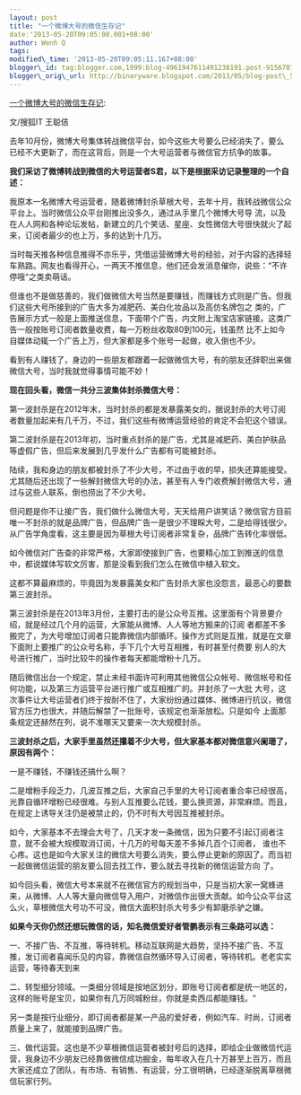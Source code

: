 ```yaml
--- 
layout: post 
title: "一个微博大号的微信生存记" 
date:'2013-05-20T09:05:00.001+08:00' 
author: Wenh Q
tags:
modified\_time: '2013-05-20T09:05:11.167+08:00' 
blogger\_id: tag:blogger.com,1999:blog-4961947611491238191.post-9156701909576597863
blogger\_orig\_url: http://binaryware.blogspot.com/2013/05/blog-post\_5257.html
---
```

[一个微博大号的微信生存记](http://www.oschina.net/news/40593/weibo-big-account):

文/搜狐IT 王聪佶

去年10月份，微博大号集体转战微信平台，如今这些大号要么已经消失了，要么已经不大更新了，而在这背后，则是一个大号运营者与微信官方抗争的故事。

**我们采访了微博转战到微信的大号运营者S君，以下是根据采访记录整理的一个自述：**

我原本一名微博大号运营者，随着微博封杀草根大号，去年十月，我转战微信公众平台上。当时微信公众平台刚推出没多久，通过从手里几个微博大号导
流，以及在人人网和各种论坛发帖，新建立的几个笑话、星座、女性微信大号很快就火了起来，订阅者最少的也上万，多的达到十几万。

当时每天推各种信息推得不亦乐乎，凭借运营微博大号的经验，对于内容的选择轻车熟路。网友也看得开心，一两天不推信息，他们还会发消息催你，说些：“不许停哦“之类卖萌话。

但谁也不是做慈善的，我们做微信大号当然是要赚钱，而赚钱方式则是广告。但我们这些大号所接到的广告大多为减肥药、美白化妆品以及高仿名牌包之
类的，广告展示方式一般是上面推送信息，下面带个广告，内文附上淘宝店家链接。这类广告一般按账号订阅者数量收费，每一万粉丝收取80到100元，钱虽然
比不上如今自媒体动辄一个广告上万，但大家都是多个账号一起做，收入倒也不少。

看到有人赚钱了，身边的一些朋友都跟着一起做微信大号，有的朋友还辞职出来做微信大号，当时我就觉得事情可能不妙！

**现在回头看，微信一共分三波集体封杀微信大号：**

第一波封杀是在2012年末，当时封杀的都是发暴露美女的，据说封杀的大号订阅者数量加起来有几千万，不过，我们这些有微博运营经验的肯定不会犯这个错误。

第二波封杀是在2013年初，当时重点封杀的是广告，尤其是减肥药、美白护肤品等虚假广告，但后来发展到几乎发什么广告都有可能被封杀。

陆续，我和身边的朋友都被封杀了不少大号，不过由于收的早，损失还算能接受。尤其随后还出现了一些解封微信大号的办法，甚至有人专门收费解封微信大号，通过与这些人联系，倒也捞出了不少大号。

但问题是你不让接广告，我们做什么微信大号，天天给用户讲笑话？微信官方目前唯一不封杀的就是品牌广告，但品牌广告一是很少不理睬大号，二是给得钱很少。从广告学角度看，这主要是因为草根大号订阅者非常复杂，品牌广告转化率很低。

如今微信对广告查的非常严格，大家即使接到广告，也要精心加工到推送的信息中，都说媒体写软文厉害，那是没看到我们怎么在微信中植入软文。

这都不算最麻烦的，毕竟因为发暴露美女和广告封杀大家也没怨言，最恶心的要数第三波封杀。

第三波封杀是在2013年3月份，主要打击的是公众号互推。这里面有个背景要介绍，就是经过几个月的运营，大家能从微博、人人等地方搬来的订阅
者都差不多搬完了，为大号增加订阅者只能靠微信内部循环。操作方式则是互推，就是在文章下面附上要推广的公众号名称，手下几个大号互相推，有时甚至付费要
别人的大号进行推广，当时比较牛的操作者每天都能增粉十几万。

随后微信出台一个规定，禁止未经书面许可利用其他微信公众帐号、微信帐号和任何功能，以及第三方运营平台进行推广或互相推广的。并封杀了一大批
大号，这次事件让大号运营者们终于按耐不住了，大家纷纷通过媒体、微博进行抗议，微信官方压力也很大，并随后解禁了一批账号，该规定也渐渐放松。只是如今
上面那条规定还赫然在列，说不准哪天又要来一次大规模封杀。

**三波封杀之后，大家手里虽然还攥着不少大号，但大家基本都对微信意兴阑珊了，原因有两个：**

一是不赚钱，不赚钱还搞什么啊？

二是增粉手段乏力，几波互推之后，大家自己手里的大号订阅者重合率已经很高，光靠自循环增粉已经很难。与别人互推要么花钱，要么换资源，非常麻烦。而且，在规定上诱导关注仍是被禁止的，仍不时有大号因互推被封杀。

如今，大家基本不去理会大号了，几天才发一条微信，因为只要不引起订阅者注意，就不会被大规模取消订阅，十几万的号每天差不多掉几百个订阅者，
谁也不心疼。这也是如今大家关注的微信大号要么消失，要么停止更新的原因了。而当初一起做微信运营的朋友要么回去找工作，要么就去寻找新的微信运营方向
了。

如今回头看，微信大号本来就不在微信官方的规划当中，只是当初大家一窝蜂进来，从微博、人人等大量向微信导入用户，对微信作出很大贡献。如今公众平台这么火，草根微信大号功不可没，微信大面积封杀大号多少有卸磨杀驴之嫌。

**如果今天你仍然还想玩微信的话，知名微信爱好者管鹏表示有三条路可以选：**

一、不接广告、不互推，等待转机。移动互联网是大趋势，坚持不接广告、不互推，发订阅者喜闻乐见的内容，靠微信自然循环导入订阅者，等待转机。老老实实运营，等待春天到来

二、转型细分领域。一类细分领域是按地区划分，即账号订阅者都是统一地区的，这样的账号是宝贝，如果你有几万同城粉丝，你就是卖西瓜都能赚钱。“

另一类是按行业细分，即订阅者都是某一产品的爱好者，例如汽车、时尚，订阅者质量上来了，就能接到品牌广告。

三、做代运营。这也是不少草根微信运营者被封号后的选择，即给企业做微信代运营，我身边不少朋友已经靠做微信成功掘金，每年收入在几十万甚至上百万，而且大家还成立了团队，有市场、有销售、有运营，分工很明确，已经逐渐脱离草根微信玩家行列。
